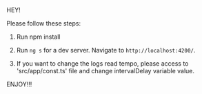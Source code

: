 HEY!

Please follow these steps:
1. Run npm install
2. Run `ng s` for a dev server. Navigate to `http://localhost:4200/`. 

3. If you want to change the logs read tempo, please access to 'src/app/const.ts' file and change intervalDelay variable value.


ENJOY!!!
